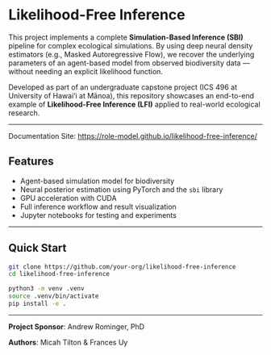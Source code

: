 # Likelihood-Free Inference

This project implements a complete **Simulation-Based Inference (SBI)** pipeline for complex ecological simulations. By using deep neural density estimators (e.g., Masked Autoregressive Flow), we recover the underlying parameters of an agent-based model from observed biodiversity data — without needing an explicit likelihood function.

Developed as part of an undergraduate capstone project (ICS 496 at University of Hawai‘i at Mānoa), this repository showcases an end-to-end example of **Likelihood-Free Inference (LFI)** applied to real-world ecological research.

---

Documentation Site: https://role-model.github.io/likelihood-free-inference/ 

## Features

- Agent-based simulation model for biodiversity
- Neural posterior estimation using PyTorch and the `sbi` library
- GPU acceleration with CUDA
- Full inference workflow and result visualization
- Jupyter notebooks for testing and experiments

---

## Quick Start

```bash
git clone https://github.com/your-org/likelihood-free-inference
cd likelihood-free-inference

python3 -m venv .venv
source .venv/bin/activate
pip install -e .
```

---
**Project Sponsor**: Andrew Rominger, PhD


**Authors**: Micah Tilton & Frances Uy


